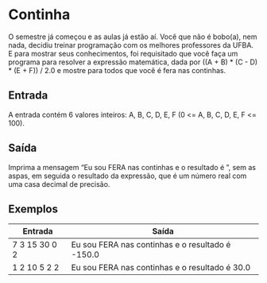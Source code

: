# Continha

O semestre já começou e as aulas já estão aí. Você que não é bobo(a), nem nada, decidiu treinar programação com os melhores professores da UFBA. E para mostrar seus conhecimentos, foi requisitado que você faça um programa para resolver a expressão matemática, dada por ((A + B) * (C - D) * (E + F)) / 2.0 e mostre para todos que você é fera nas continhas.

## Entrada

A entrada contém 6 valores inteiros: A, B, C, D, E, F (0 <= A, B, C, D, E, F <= 100).

## Saída

Imprima a mensagem “Eu sou FERA nas continhas e o resultado é ”, sem as aspas, em seguida o resultado da expressão, que é um número real com uma casa decimal de precisão.

## Exemplos

| Entrada       | Saída                                            |
| ------------- | ------------------------------------------------ |
| 7 3 15 30 0 2 | Eu sou FERA nas continhas e o resultado é -150.0 |
| 1 2 10 5 2 2  | Eu sou FERA nas continhas e o resultado é 30.0   |